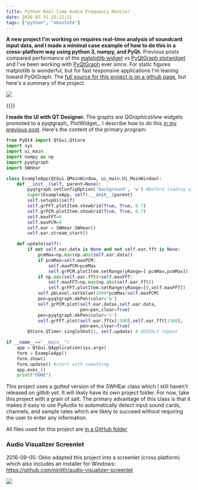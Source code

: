 ```yaml
---
title: Python Real-time Audio Frequency Monitor
date: 2016-07-31 15:21:11
tags: ["python", "obsolete"]
---
```




__A new project I'm working on requires real-time analysis of soundcard input data, and I made a minimal case example of how to do this in a cross-platform way using python 3, numpy, and PyQt.__ Previous posts compared performance of the [matplotlib widget](https://www.swharden.com/wp/2016-07-30-live-data-in-pyqt4-with-matplotlibwidget/) vs [PyQtGraph plotwidget](https://www.swharden.com/wp/2016-07-31-live-data-in-pyqt4-with-plotwidget/) and I've been working with [PyQtGraph](http://www.pyqtgraph.org/) ever since. For static figures matplotlib is wonderful, but for fast responsive applications I'm leaning toward PyQtGraph. The [full source for this project is on a github page](https://github.com/swharden/Python-GUI-examples/tree/master/2016-07-37_qt_audio_monitor), but here's a summary of the project.

<div class="text-center img-border">

![](https://swharden.com/static/2016/07/31/demo-1.gif)

</div>

{{<youtube lDS9rI0o6mM>}}

__I made the UI with QT Designer.__ The graphs are _QGraphicsView_ widgets promoted to a pyqtgraph_ PlotWidget_. I describe how to do this [in my previous post](https://www.swharden.com/wp/2016-07-31-live-data-in-pyqt4-with-plotwidget/). Here's the content of the primary program:

```python
from PyQt4 import QtGui,QtCore
import sys
import ui_main
import numpy as np
import pyqtgraph
import SWHear

class ExampleApp(QtGui.QMainWindow, ui_main.Ui_MainWindow):
    def __init__(self, parent=None):
        pyqtgraph.setConfigOption('background', 'w') #before loading widget
        super(ExampleApp, self).__init__(parent)
        self.setupUi(self)
        self.grFFT.plotItem.showGrid(True, True, 0.7)
        self.grPCM.plotItem.showGrid(True, True, 0.7)
        self.maxFFT=0
        self.maxPCM=0
        self.ear = SWHear.SWHear()
        self.ear.stream_start()

    def update(self):
        if not self.ear.data is None and not self.ear.fft is None:
            pcmMax=np.max(np.abs(self.ear.data))
            if pcmMax>self.maxPCM:
                self.maxPCM=pcmMax
                self.grPCM.plotItem.setRange(yRange=[-pcmMax,pcmMax])
            if np.max(self.ear.fft)>self.maxFFT:
                self.maxFFT=np.max(np.abs(self.ear.fft))
                self.grFFT.plotItem.setRange(yRange=[0,self.maxFFT])
            self.pbLevel.setValue(1000*pcmMax/self.maxPCM)
            pen=pyqtgraph.mkPen(color='b')
            self.grPCM.plot(self.ear.datax,self.ear.data,
                            pen=pen,clear=True)
            pen=pyqtgraph.mkPen(color='r')
            self.grFFT.plot(self.ear.fftx[:500],self.ear.fft[:500],
                            pen=pen,clear=True)
        QtCore.QTimer.singleShot(1, self.update) # QUICKLY repeat

if __name__=="__main__":
    app = QtGui.QApplication(sys.argv)
    form = ExampleApp()
    form.show()
    form.update() #start with something
    app.exec_()
    print("DONE")

```

This project uses a gutted version of the SWHEar class which I still haven't released on githib yet. It will likely have its own project folder. For now, take this project with a grain of salt. The primary advantage of this class is that it makes it easy to use PyAudio to automatically detect input sound cards, channels, and sample rates which are likely to succeed without requiring the user to enter any information.

All files used for this project are [in a GitHub folder](https://github.com/swharden/Python-GUI-examples/tree/master/2016-07-37_qt_audio_monitor)

### Audio Visualizer Screenlet

2016-09-05: Okko adapted this project into a screenlet (cross platform) which also includes an installer for Windows: https://github.com/ninlith/audio-visualizer-screenlet

<div class="text-center img-border">

![](https://swharden.com/static/2016/07/31/widget.png)

</div>
